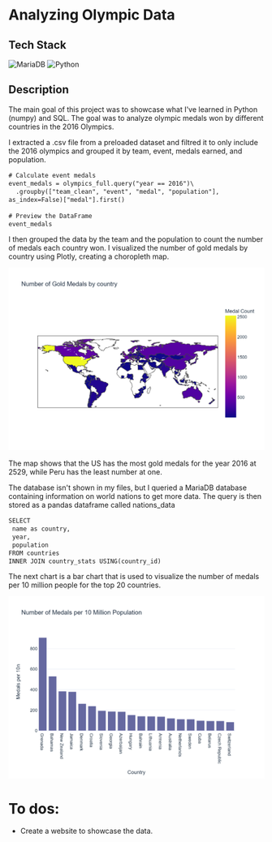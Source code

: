 # Analyzing Olympic Data

## Tech Stack
![MariaDB](https://img.shields.io/badge/MariaDB-003545?style=for-the-badge&logo=mariadb&logoColor=white) ![Python](https://img.shields.io/badge/python-3670A0?style=for-the-badge&logo=python&logoColor=ffdd54)
## Description

The main goal of this project was to showcase what I've learned in Python (numpy) and SQL. The goal was to analyze olympic medals won by different countries in the 2016 Olympics.



I extracted a .csv file from a preloaded dataset and filtred it to only include the 2016 olympics and grouped it by team, event, medals earned, and population.

```
# Calculate event medals
event_medals = olympics_full.query("year == 2016")\
  .groupby(["team_clean", "event", "medal", "population"], as_index=False)["medal"].first()

# Preview the DataFrame
event_medals

```

I then grouped the data by the team and the population to count the number of medals each country won. I visualized the number of gold medals by country using Plotly, creating a choropleth map.


![alt text](<DataLab plot.png>)





The map shows that the US has the most gold medals for the year 2016 at 2529, while Peru has the least number at one.


The database isn't shown in my files, but I queried a MariaDB database containing information on world nations to get more data. The query is then stored as a pandas dataframe called nations_data

```
SELECT 
 name as country,
 year,
 population
FROM countries 
INNER JOIN country_stats USING(country_id)
```


The next chart is a bar chart that is used to visualize the number of medals per 10 million people for the top 20 countries.


![alt text](<DataLab plot-1.png>)

# To dos:

- Create a website to showcase the data.